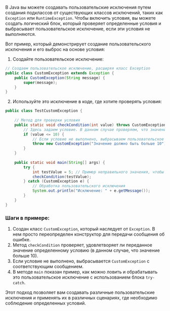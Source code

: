 В Java вы можете создавать пользовательские исключения путем создания подклассов от существующих классов исключений, таких как `Exception` или `RuntimeException`. Чтобы включить условия, вы можете создать логический блок, который проверяет определенные условия и выбрасывает пользовательское исключение, если эти условия не выполняются.

Вот пример, который демонстрирует создание пользовательского исключения и его выброс на основе условия:

1. Создайте пользовательское исключение:

```java
// Создаем пользовательское исключение, расширяя класс Exception
public class CustomException extends Exception {
    public CustomException(String message) {
        super(message);
    }
}
```

2. Используйте это исключение в коде, где хотите проверять условия:

```java
public class TestCustomException {
    
    // Метод для проверки условия
    public static void checkCondition(int value) throws CustomException {
        // Здесь задаем условие. В данном случае проверяем, что значение больше 10
        if (value <= 10) {
            // Если условие не выполнено, выбрасываем пользовательское исключение
            throw new CustomException("Значение должно быть больше 10");
        }
    }
    
    public static void main(String[] args) {
        try {
            int testValue = 5; // Пример неправильного значения, чтобы показать работу исключения
            checkCondition(testValue);
        } catch (CustomException e) {
            // Обработка пользовательского исключения
            System.out.println("Исключение: " + e.getMessage());
        }
    }
}
```

### Шаги в примере:

1. Создан класс `CustomException`, который наследует от `Exception`. В нем просто переопределен конструктор для передачи сообщения об ошибке.
2. Метод `checkCondition` проверяет, удовлетворяет ли переданное значение определенному условию (в данном случае, что значение больше 10).
3. Если условие не выполнено, выбрасывается `CustomException` с соответствующим сообщением.
4. В методе `main` показан пример, как можно ловить и обрабатывать это пользовательское исключение с использованием блока `try-catch`.

Этот подход позволяет вам создавать различные пользовательские исключения и применять их в различных сценариях, где необходимо соблюдение определенных условий.